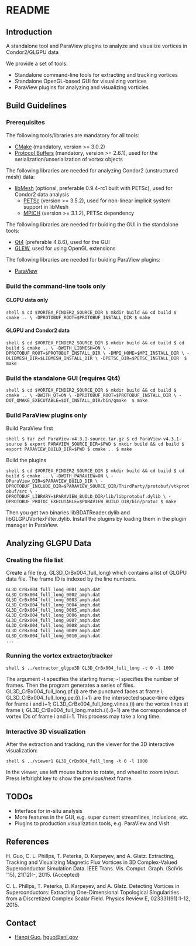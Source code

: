 # README #

## Introduction ##

A standalone tool and ParaView plugins to analyze and visualize vortices in Condor2/GLGPU data

We provide a set of tools: 

* Standalone command-line tools for extracting and tracking vortices
* Standalone OpenGL-based GUI for visualizing vortices
* ParaView plugins for analyzing and visualizing vorticies

## Build Guidelines ##

### Prerequisites ###

The following tools/libraries are mandatory for all tools:

* [CMake](http://www.cmake.org/) (mandatory, version >= 3.0.2)
* [Protocol Buffers](https://github.com/google/protobuf/) (mandatory, version >= 2.6.1), used for the serialization/unserialization of vortex objects

The following libraries are needed for analyzing Condor2 (unstructured mesh) data:

* [libMesh](http://libmesh.github.io/) (optional, preferable 0.9.4-rc1 built with PETSc), used for Condor2 data analysis
    * [PETSc](http://www.mcs.anl.gov/petsc/) (version >= 3.5.2), used for non-linear implicit system support in libMesh
    * [MPICH](http://www.mpich.org/) (version >= 3.1.2), PETSc dependency

The following libraries are needed for buiding the GUI in the standalone tools:

* [Qt4](http://www.qt.io/) (preferable 4.8.6), used for the GUI
* [GLEW](http://glew.sourceforge.net/), used for using OpenGL extensions

The following libraries are needed for buiding ParaView plugins: 

* [ParaView](http://www.paraview.org/)


### Build the command-line tools only ###

#### GLGPU data only ####

`` shell
$ cd $VORTEX_FINDER2_SOURCE_DIR
$ mkdir build && cd build
$ cmake .. \
  -DPROTOBUF_ROOT=$PROTOBUF_INSTALL_DIR
$ make
``

#### GLGPU and Condor2 data ####

`` shell
$ cd $VORTEX_FINDER2_SOURCE_DIR
$ mkdir build && cd build
$ cd build
$ cmake .. \
  -DWITH_LIBMESH=ON \
  -DPROTOBUF_ROOT=$PROTOBUF_INSTALL_DIR \
  -DMPI_HOME=$MPI_INSTALL_DIR \
  -DLIBMESH_DIR=$LIBMESH_INSTALL_DIR \
  -DPETSC_DIR=$PETSC_INSTALL_DIR 
$ make
``

### Build the standalone GUI (requires Qt4) ###

`` shell
$ cd $VORTEX_FINDER2_SOURCE_DIR
$ mkdir build && cd build
$ cmake .. \
  -DWITH_QT=ON \
  -DPROTOBUF_ROOT=$PROTOBUF_INSTALL_DIR \
  -DQT_QMAKE_EXECUTABLE=$QT_INSTALL_DIR/bin/qmake 
$ make
``

### Build ParaView plugins only ###

Build ParaView first

`` shell
$ tar zxf ParaView-v4.3.1-source.tar.gz
$ cd ParaView-v4.3.1-source
$ export PARAVIEW_SOURCE_DIR=$PWD
$ mkdir build && cd build
$ export PARAVIEW_BUILD_DIR=$PWD
$ cmake ..
$ make
``

Build the plugins

`` shell
$ cd $VORTEX_FINDER2_SOURCE_DIR
$ mkdir build && cd build
$ cd build
$ cmake .. \
  -DWITH_PARAVIEW=ON \
  -DParaView_DIR=$PARAVIEW_BUILD_DIR \
  -DPROTOBUF_INCLUDE_DIR=$PARAVIEW_SOURCE_DIR/ThirdParty/protobuf/vtkprotobuf/src \
  -DPROTOBUF_LIBRARY=$PARAVIEW_BUILD_DIR/lib/libprotobuf.dylib \
  -DPROTOBUF_PROTOC_EXECUTABLE=$PARAVIEW_BUILD_DIR/bin/protoc
$ make
``

Then you get two binaries libBDATReader.dylib and libGLGPUVortexFilter.dylib.  Install the plugins by loading them in the plugin manager in ParaView.


## Analyzing GLGPU Data ##

### Creating the file list ###

Create a file (e.g. GL3D_CrBx004_full_long) which contains a list of GLGPU data file. The frame ID is indexed by the line numbers. 

~~~
GL3D_CrBx004_full_long_0001_amph.dat
GL3D_CrBx004_full_long_0002_amph.dat
GL3D_CrBx004_full_long_0003_amph.dat
GL3D_CrBx004_full_long_0004_amph.dat
GL3D_CrBx004_full_long_0005_amph.dat
GL3D_CrBx004_full_long_0006_amph.dat
GL3D_CrBx004_full_long_0007_amph.dat
GL3D_CrBx004_full_long_0008_amph.dat
GL3D_CrBx004_full_long_0009_amph.dat
GL3D_CrBx004_full_long_0010_amph.dat
...
~~~

### Running the vortex extractor/tracker ###

`` shell
$ ../extractor_glgpu3D GL3D_CrBx004_full_long -t 0 -l 1000
``

The argument -t specifies the starting frame; -l specifies the number of frames. Then the program generates a series of files. GL3D_CrBx004_full_long.pf.(i) are the punctured faces at frame i; GL3D_CrBx004_full_long.pe.(i).(i+1) are the intersected space-time edges for frame i and i+1; GL3D_CrBx004_full_long.vlines.(i) are the vortex lines at frame i; GL3D_CrBx004_full_long.match.(i).(i+1) are the correspondence of vortex IDs of frame i and i+1. This process may take a long time.

### Interactive 3D visualization ###

After the extraction and tracking, run the viewer for the 3D interactive visualization:

`` shell
$ ../viewer1 GL3D_CrBx004_full_long -t 0 -l 1000
``

In the viewer, use left mouse button to rotate, and wheel to zoom in/out. Press left/right key to show the previous/next frame.

## TODOs ##

* Interface for in-situ analysis
* More features in the GUI, e.g. super current streamlines, inclusions, etc. 
* Plugins to production visualization tools, e.g. ParaView and VisIt

## References ##

H. Guo, C. L. Phillps, T. Peterka, D. Karpeyev, and A. Glatz. 
Extracting, Tracking and Visualizing Magnetic Flux Vortices in 3D Complex-Valued Superconductor Simulation Data. IEEE Trans. Vis. Comput. Graph. (SciVis '15), 21(12):-, 2015. (Accepted)

C. L. Phillps, T. Peterka, D. Karpeyev, and A. Glatz.
Detecting Vortices in Superconductors: Extracting One-Dimensional Topological Singularities from a Discretized Complex Scalar Field. Physics Review E, 023331(91):1-12, 2015.

## Contact ##

* [Hanqi Guo](http://www.mcs.anl.gov/~hguo/), [hguo@anl.gov](mailto:hguo@anl.gov)
